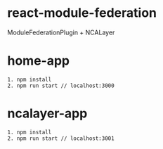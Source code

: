 # react-module-federation
ModuleFederationPlugin + NCALayer

# home-app
```
1. npm install
2. npm run start // localhost:3000
```

# ncalayer-app
```
1. npm install
2. npm run start // localhost:3001
```

